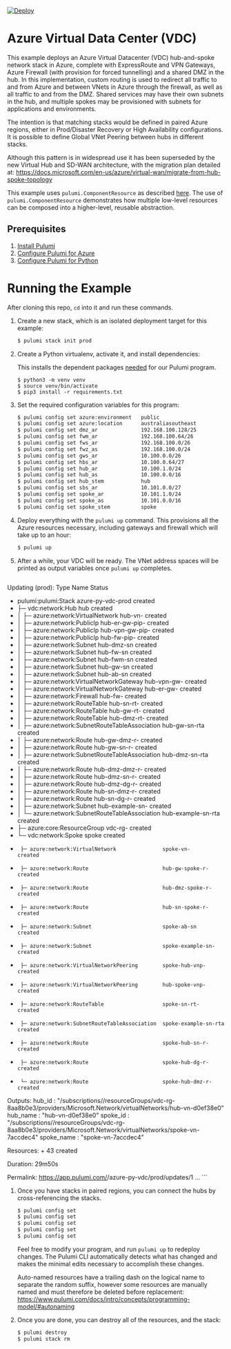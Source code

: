 [![Deploy](https://get.pulumi.com/new/button.svg)](https://app.pulumi.com/new)

# Azure Virtual Data Center (VDC)

This example deploys an Azure Virtual Datacenter (VDC) hub-and-spoke network stack in Azure, complete with ExpressRoute and VPN Gateways, Azure Firewall (with provision for forced tunnelling) and a shared DMZ in the hub. In this implementation, custom routing is used to redirect all traffic to and from Azure and between VNets in Azure through the firewall, as well as all traffic to and from the DMZ. Shared services may have their own subnets in the hub, and multiple spokes may be provisioned with subnets for applications and environments.

The intention is that matching stacks would be defined in paired Azure regions, either in Prod/Disaster Recovery or High Availability configurations. It is possible to define Global VNet Peering between hubs in different stacks.

Although this pattern is in widespread use it has been superseded by the new Virtual Hub and SD-WAN architecture, with the migration plan detailed at:
https://docs.microsoft.com/en-us/azure/virtual-wan/migrate-from-hub-spoke-topology

This example uses `pulumi.ComponentResource` as described [here](https://www.pulumi.com/docs/intro/concepts/programming-model/#components). The use of `pulumi.ComponentResource` demonstrates how multiple low-level resources can be composed into a higher-level, reusable abstraction.

## Prerequisites

1. [Install Pulumi](https://www.pulumi.com/docs/get-started/install/)
1. [Configure Pulumi for Azure](https://www.pulumi.com/docs/intro/cloud-providers/azure/setup/)
1. [Configure Pulumi for Python](https://www.pulumi.com/docs/intro/languages/python/)

# Running the Example

After cloning this repo, `cd` into it and run these commands.

1. Create a new stack, which is an isolated deployment target for this example:

    ```bash
    $ pulumi stack init prod
    ```
   
1.  Create a Python virtualenv, activate it, and install dependencies:

    This installs the dependent packages [needed](https://www.pulumi.com/docs/intro/concepts/how-pulumi-works/) for our Pulumi program.

    ```
    $ python3 -m venv venv
    $ source venv/bin/activate
    $ pip3 install -r requirements.txt
    ```

1. Set the required configuration variables for this program:

    ```bash
    $ pulumi config set azure:environment   public
    $ pulumi config set azure:location      australiasoutheast
    $ pulumi config set dmz_ar              192.168.100.128/25
    $ pulumi config set fwm_ar              192.168.100.64/26
    $ pulumi config set fws_ar              192.168.100.0/26
    $ pulumi config set fwz_as              192.168.100.0/24
    $ pulumi config set gws_ar              10.100.0.0/26
    $ pulumi config set hbs_ar              10.100.0.64/27
    $ pulumi config set hub_ar              10.100.1.0/24
    $ pulumi config set hub_as              10.100.0.0/16
    $ pulumi config set hub_stem            hub
    $ pulumi config set sbs_ar              10.101.0.0/27
    $ pulumi config set spoke_ar            10.101.1.0/24
    $ pulumi config set spoke_as            10.101.0.0/16
    $ pulumi config set spoke_stem          spoke
    ```

1. Deploy everything with the `pulumi up` command. This provisions all the Azure resources necessary, including gateways and firewall which will take up to an hour:

    ```bash
    $ pulumi up
    ```

1. After a while, your VDC will be ready. The VNet address spaces will be printed as output
   variables once `pulumi up` completes.

    ```bash
Updating (prod):
     Type                                             Name               Status
 +   pulumi:pulumi:Stack                              azure-py-vdc-prod      created
 +   ├─ vdc:network:Hub                               hub                    created
 +   │  ├─ azure:network:VirtualNetwork               hub-vn-                created
 +   │  ├─ azure:network:PublicIp                     hub-er-gw-pip-         created
 +   │  ├─ azure:network:PublicIp                     hub-vpn-gw-pip-        created
 +   │  ├─ azure:network:PublicIp                     hub-fw-pip-            created
 +   │  ├─ azure:network:Subnet                       hub-dmz-sn             created
 +   │  ├─ azure:network:Subnet                       hub-fw-sn              created
 +   │  ├─ azure:network:Subnet                       hub-fwm-sn             created
 +   │  ├─ azure:network:Subnet                       hub-gw-sn              created
 +   │  ├─ azure:network:Subnet                       hub-ab-sn              created
 +   │  ├─ azure:network:VirtualNetworkGateway        hub-vpn-gw-            created
 +   │  ├─ azure:network:VirtualNetworkGateway        hub-er-gw-             created
 +   │  ├─ azure:network:Firewall                     hub-fw-                created
 +   │  ├─ azure:network:RouteTable                   hub-sn-rt-             created
 +   │  ├─ azure:network:RouteTable                   hub-gw-rt-             created
 +   │  ├─ azure:network:RouteTable                   hub-dmz-rt-            created
 +   │  ├─ azure:network:SubnetRouteTableAssociation  hub-gw-sn-rta          created
 +   │  ├─ azure:network:Route                        hub-gw-dmz-r-          created
 +   │  ├─ azure:network:Route                        hub-gw-sn-r-           created
 +   │  ├─ azure:network:SubnetRouteTableAssociation  hub-dmz-sn-rta         created
 +   │  ├─ azure:network:Route                        hub-dmz-dmz-r-         created
 +   │  ├─ azure:network:Route                        hub-dmz-sn-r-          created
 +   │  ├─ azure:network:Route                        hub-dmz-dg-r-          created
 +   │  ├─ azure:network:Route                        hub-sn-dmz-r-          created
 +   │  ├─ azure:network:Route                        hub-sn-dg-r-           created
 +   │  ├─ azure:network:Subnet                       hub-example-sn-        created
 +   │  └─ azure:network:SubnetRouteTableAssociation  hub-example-sn-rta     created
 +   ├─ azure:core:ResourceGroup                      vdc-rg-                created
 +   └─ vdc:network:Spoke                             spoke                  created
 +      ├─ azure:network:VirtualNetwork               spoke-vn-              created
 +      ├─ azure:network:Route                        hub-gw-spoke-r-        created
 +      ├─ azure:network:Route                        hub-dmz-spoke-r-       created
 +      ├─ azure:network:Route                        hub-sn-spoke-r-        created
 +      ├─ azure:network:Subnet                       spoke-ab-sn            created
 +      ├─ azure:network:Subnet                       spoke-example-sn-      created
 +      ├─ azure:network:VirtualNetworkPeering        spoke-hub-vnp-         created
 +      ├─ azure:network:VirtualNetworkPeering        hub-spoke-vnp-         created
 +      ├─ azure:network:RouteTable                   spoke-sn-rt-           created
 +      ├─ azure:network:SubnetRouteTableAssociation  spoke-example-sn-rta   created
 +      ├─ azure:network:Route                        spoke-hub-sn-r-        created
 +      ├─ azure:network:Route                        spoke-hub-dg-r-        created
 +      └─ azure:network:Route                        spoke-hub-dmz-r-       created

Outputs:
        hub_id       : "/subscriptions/<subcription>/resourceGroups/vdc-rg-8aa8b0e3/providers/Microsoft.Network/virtualNetworks/hub-vn-d0ef38e0"
        hub_name     : "hub-vn-d0ef38e0"
        spoke_id     : "/subscriptions/<subcription>/resourceGroups/vdc-rg-8aa8b0e3/providers/Microsoft.Network/virtualNetworks/spoke-vn-7accdec4"
        spoke_name   : "spoke-vn-7accdec4"

Resources:
    + 43 created

Duration: 29m50s

Permalink: https://app.pulumi.com/<organisation>/azure-py-vdc/prod/updates/1
    ...
    ```

1. Once you have stacks in paired regions, you can connect the hubs by cross-referencing the stacks. 

    ```bash
    $ pulumi config set
    $ pulumi config set
    $ pulumi config set
    $ pulumi config set
    $ pulumi config set
    ```

   Feel free to modify your program, and run `pulumi up` to redeploy changes. The Pulumi CLI automatically detects what has changed and makes the minimal edits necessary to accomplish these changes.
   
   Auto-named resources have a trailing dash on the logical name to separate the random suffix,
   however some resources are manually named and must therefore be deleted before replacement:
   https://www.pulumi.com/docs/intro/concepts/programming-model/#autonaming

1. Once you are done, you can destroy all of the resources, and the stack:

    ```bash
    $ pulumi destroy
    $ pulumi stack rm
    ```